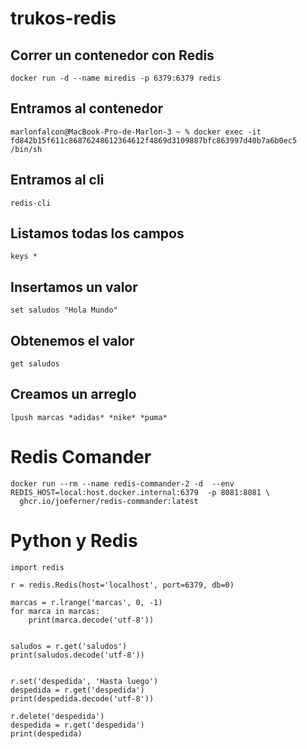 # trukos-redis

## Correr un contenedor con Redis
```
docker run -d --name miredis -p 6379:6379 redis
```

## Entramos al contenedor
```
marlonfalcon@MacBook-Pro-de-Marlon-3 ~ % docker exec -it fd842b15f611c86876248612364612f4869d3109887bfc863997d40b7a6b0ec5 /bin/sh
```

## Entramos al cli
```
redis-cli
```

## Listamos todas los campos
```
keys *
```

## Insertamos un valor
```
set saludos "Hola Mundo"
```

## Obtenemos el valor
```
get saludos
```

## Creamos un arreglo
```
lpush marcas *adidas* *nike* *puma*
```

# Redis Comander
```
docker run --rm --name redis-commander-2 -d  --env REDIS_HOST=local:host.docker.internal:6379  -p 8081:8081 \
  ghcr.io/joeferner/redis-commander:latest
```

# Python y Redis
```
import redis

r = redis.Redis(host='localhost', port=6379, db=0)

marcas = r.lrange('marcas', 0, -1)
for marca in marcas:
    print(marca.decode('utf-8'))


saludos = r.get('saludos')
print(saludos.decode('utf-8'))


r.set('despedida', 'Hasta luego')
despedida = r.get('despedida')
print(despedida.decode('utf-8'))

r.delete('despedida')
despedida = r.get('despedida')
print(despedida)
```
